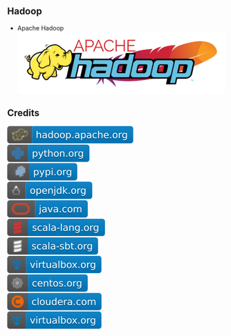Hadoop
------
- Apache Hadoop   
![image](https://github.com/RajaniCode/H/blob/main/Reference/Logos/Hadoop.svg?raw=true)

Credits
-------
[![image](
https://github.com/RajaniCode/H/blob/main/Reference/Badges/hadoop.apache.org.svg?raw=true)](https://hadoop.apache.org)  
[![image](
https://github.com/RajaniCode/H/blob/main/Reference/Badges/python.org.svg?raw=true)](https://python.org)  
[![image](
https://github.com/RajaniCode/H/blob/main/Reference/Badges/pypi.org.svg?raw=true)](https://pypi.org)  
[![image](
https://github.com/RajaniCode/H/blob/main/Reference/Badges/openjdk.org.svg?raw=true)](https://openjdk.org)  
[![image](
https://github.com/RajaniCode/H/blob/main/Reference/Badges/java.com.svg?raw=true)](https://java.com)    
[![image](
https://github.com/RajaniCode/H/blob/main/Reference/Badges/scala-lang.org.svg?raw=true)](https://scala-lang.org)    
[![image](
https://github.com/RajaniCode/H/blob/main/Reference/Badges/scala-sbt.org.svg?raw=true)](https://scala-sbt.org)    
[![image](
https://github.com/RajaniCode/H/blob/main/Reference/Badges/virtualbox.org.svg?raw=true)](https://virtualbox.org)    
[![image](
https://github.com/RajaniCode/H/blob/main/Reference/Badges/centos.org.svg?raw=true)](https://centos.org)    
[![image](
https://github.com/RajaniCode/H/blob/main/Reference/Badges/cloudera.com.svg?raw=true)](https://cloudera.com)    
[![image](
https://github.com/RajaniCode/H/blob/main/Reference/Badges/virtualbox.org.svg?raw=true)](https://virtualbox.org)    
